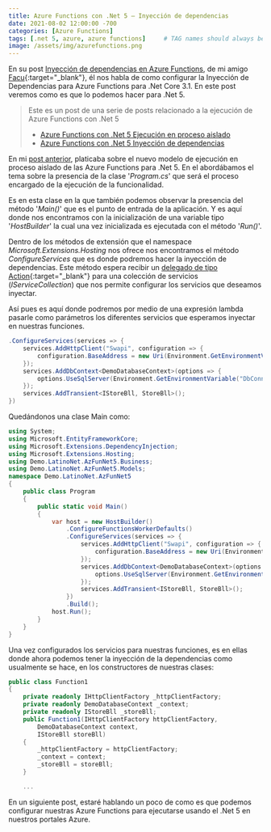```yaml
---
title: Azure Functions con .Net 5 – Inyección de dependencias
date: 2021-08-02 12:00:00 -700
categories: [Azure Functions]
tags: [.net 5, azure, azure functions]     # TAG names should always be lowercase
image: /assets/img/azurefunctions.png
---
```


En su post [Inyección de dependencias en Azure Functions](posts/inyeccion-de-dependencias-en-azure-functions), de mi amigo [Facu](https://twitter.com/TheRockFacu){:target="_blank"}, él nos habla de como configurar la Inyección de Dependencias para Azure Functions para .Net Core 3.1. En este post veremos como es que lo podemos hacer para .Net 5.

> Este es un post de una serie de posts relacionado a la ejecución de Azure Functions con .Net 5
>
> - [Azure Functions con .Net 5  Ejecución en proceso aislado]()
> - [Azure Functions con .Net 5  Inyección de dependencias]()
>

En mi [post anterior](), platicaba sobre el nuevo modelo de ejecución en proceso aislado de las Azure Functions para .Net 5. En el abordábamos el tema sobre la presencia de la clase '*Program.cs*' que será el proceso encargado de la ejecución de la funcionalidad.

Es en esta clase en la que también podemos observar la presencia del método '*Main()*' que es el punto de entrada de la aplicación. Y es aquí donde nos encontramos con la inicialización de una variable tipo '*HostBuilder*' la cual una vez inicializada es ejecutada con el método '*Run()*'.

Dentro de los métodos de extensión que el namespace *Microsoft.Extensions.Hosting* nos ofrece nos encontramos el método *ConfigureServices* que es donde podremos hacer la inyección de dependencias. Este método espera recibir un [delegado de tipo Action](https://docs.microsoft.com/es-mx/dotnet/api/system.action-1?view=net-5.0){:target="_blank"} para una colección de servicios (*IServiceCollection*) que nos permite configurar los servicios que deseamos inyectar.

Así pues es aquí donde podremos por medio de una expresión lambda pasarle como parámetros los diferentes servicios que esperamos inyectar en nuestras funciones.

``` c#
.ConfigureServices(services => {
    services.AddHttpClient("Swapi", configuration => {
        configuration.BaseAddress = new Uri(Environment.GetEnvironmentVariable("SwapiUrl"));
    });
    services.AddDbContext<DemoDatabaseContext>(options => {
        options.UseSqlServer(Environment.GetEnvironmentVariable("DbConnectionString"));
    });
    services.AddTransient<IStoreBll, StoreBll>();
})
```

Quedándonos una clase Main como:

``` c#
using System;
using Microsoft.EntityFrameworkCore;
using Microsoft.Extensions.DependencyInjection;
using Microsoft.Extensions.Hosting;
using Demo.LatinoNet.AzFunNet5.Business;
using Demo.LatinoNet.AzFunNet5.Models;
namespace Demo.LatinoNet.AzFunNet5
{
    public class Program
    {
        public static void Main()
        {
            var host = new HostBuilder()
                .ConfigureFunctionsWorkerDefaults()
                .ConfigureServices(services => {
                    services.AddHttpClient("Swapi", configuration => {
                        configuration.BaseAddress = new Uri(Environment.GetEnvironmentVariable("SwapiUrl"));
                    });
                    services.AddDbContext<DemoDatabaseContext>(options => {
                        options.UseSqlServer(Environment.GetEnvironmentVariable("DbConnectionString"));
                    });
                    services.AddTransient<IStoreBll, StoreBll>();
                })
                .Build();
            host.Run();
        }
    }
}
```

Una vez configurados los servicios para nuestras funciones, es en ellas donde ahora podemos tener la inyección de la dependencias como usualmente se hace, en los constructores de nuestras clases:

``` c#
public class Function1
{
    private readonly IHttpClientFactory _httpClientFactory;
    private readonly DemoDatabaseContext _context;
    private readonly IStoreBll _storeBll;
    public Function1(IHttpClientFactory httpClientFactory,
        DemoDatabaseContext context,
        IStoreBll storeBll)
    {
        _httpClientFactory = httpClientFactory;
        _context = context;
        _storeBll = storeBll;
    }

    ...
```

En un siguiente post, estaré hablando un poco de como es que podemos configurar nuestras Azure Functions para ejecutarse usando el .Net 5 en nuestros portales Azure.